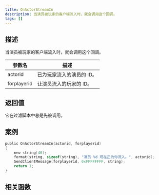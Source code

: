 ```yaml
---
title: OnActorStreamIn
description: 当演员被玩家的客户端流入时，就会调用这个回调。
tags: []
---
```


<VersionWarn name='callback' version='SA-MP 0.3.7' />

## 描述

当演员被玩家的客户端流入时，就会调用这个回调。

| 参数名      | 描述                      |
| ----------- | ------------------------- |
| actorid     | 已为玩家流入的演员的 ID。 |
| forplayerid | 让演员流入的玩家的 ID。   |

## 返回值

它在过滤脚本中总是先被调用。

## 案例

```c
public OnActorStreamIn(actorid, forplayerid)
{
    new string[40];
    format(string, sizeof(string), "演员 %d 现在正为你流入。", actorid);
    SendClientMessage(forplayerid, 0xFFFFFFFF, string);
    return 1;
}
```

## 相关函数

<TipNPCCallbacks />
